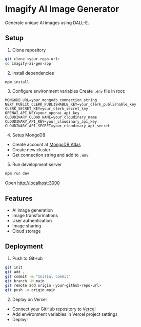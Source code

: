 # Imagify AI Image Generator

Generate unique AI images using DALL-E.

## Setup

1. Clone repository

```bash
git clone <your-repo-url>
cd imagify-ai-gen-app
```

2. Install dependencies

```bash
npm install
```

3. Configure environment variables
   Create `.env` file in root:

```
MONGODB_URL=your_mongodb_connection_string
NEXT_PUBLIC_CLERK_PUBLISHABLE_KEY=your_clerk_publishable_key
CLERK_SECRET_KEY=your_clerk_secret_key
OPENAI_API_KEY=your_openai_api_key
CLOUDINARY_CLOUD_NAME=your_cloudinary_name
CLOUDINARY_API_KEY=your_cloudinary_api_key
CLOUDINARY_API_SECRET=your_cloudinary_api_secret
```

4. Setup MongoDB

- Create account at [MongoDB Atlas](https://www.mongodb.com/atlas/database)
- Create new cluster
- Get connection string and add to `.env`

5. Run development server

```bash
npm run dev
```

Open [http://localhost:3000](http://localhost:3000)

## Features

- AI image generation
- Image transformations
- User authentication
- Image sharing
- Cloud storage

## Deployment

1. Push to GitHub

```bash
git init
git add .
git commit -m "Initial commit"
git branch -M main
git remote add origin <your-github-repo-url>
git push -u origin main
```

2. Deploy on Vercel

- Connect your GitHub repository to [Vercel](https://vercel.com)
- Add environment variables in Vercel project settings
- Deploy!
